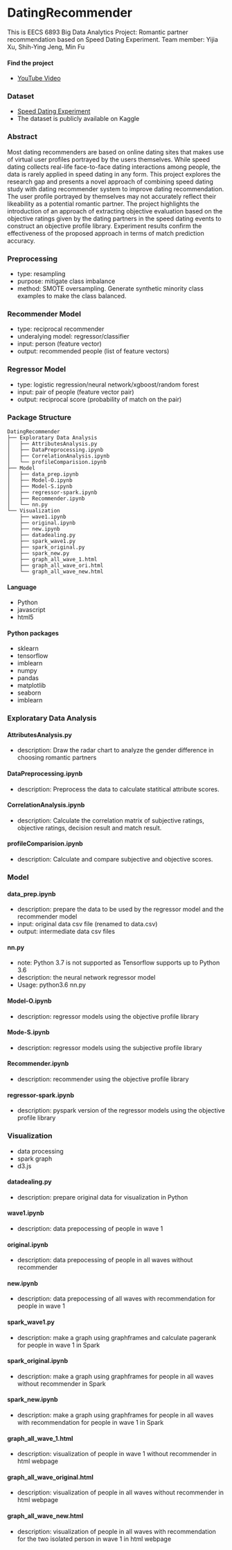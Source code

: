 # DatingRecommender

This is EECS 6893 Big Data Analytics Project: 
Romantic partner recommendation based on Speed Dating Experiment.
Team member: Yijia Xu, Shih-Ying Jeng, Min Fu

#### Find the project
- [YouTube Video](https://youtu.be/HtjJiySTdIE)


### Dataset
- [Speed Dating Experiment](https://www.kaggle.com/annavictoria/speed-dating-experiment)
- The dataset is publicly available on Kaggle

### Abstract
Most dating recommenders are based on online dating sites that makes use of virtual user profiles portrayed by the users themselves. While speed dating collects real-life face-to-face dating interactions among people, the data is rarely applied in speed dating in any form. This project explores the research gap and presents a novel approach of combining speed dating study with dating recommender system to improve dating recommendation. The user profile portrayed by themselves may not accurately reflect their likeability as a potential romantic partner. The project highlights the introduction of an approach of extracting objective evaluation based on the objective ratings given by the dating partners in the speed dating events to construct an objective profile library. Experiment results confirm the effectiveness of the proposed approach in terms of match prediction accuracy.

### Preprocessing
- type: resampling
- purpose: mitigate class imbalance
- method: SMOTE oversampling. Generate synthetic minority class examples to make the class balanced.

### Recommender Model
- type: reciprocal recommender
- underalying model: regressor/classifier
- input: person (feature vector)
- output: recommended people (list of feature vectors)

### Regressor Model
- type: logistic regression/neural network/xgboost/random forest
- input: pair of people (feature vector pair)
- output: reciprocal score (probability of match on the pair)

### Package Structure
```
DatingRecommender
├── Exploratary Data Analysis
│   ├── AttributesAnalysis.py
│   ├── DataPreprocessing.ipynb
│   ├── CorrelationAnalysis.ipynb
│   └── profileComparision.ipynb
├── Model
│   ├── data_prep.ipynb
│   ├── Model-O.ipynb
│   ├── Model-S.ipynb
│   ├── regressor-spark.ipynb
│   ├── Recommender.ipynb
│   └── nn.py
└── Visualization
    ├── wave1.ipynb
    ├── original.ipynb
    ├── new.ipynb
    ├── datadealing.py
    ├── spark_wave1.py 
    ├── spark_original.py
    ├── spark_new.py
    ├── graph_all_wave_1.html
    ├── graph_all_wave_ori.html
    └── graph_all_wave_new.html
```

#### Language
- Python
- javascript
- html5

#### Python packages
- sklearn
- tensorflow
- imblearn
- numpy
- pandas
- matplotlib
- seaborn
- imblearn

### Exploratary Data Analysis

#### AttributesAnalysis.py
- description: Draw the radar chart to analyze the gender difference in choosing romantic partners

#### DataPreprocessing.ipynb
- description: Preprocess the data to calculate statitical attribute scores.

#### CorrelationAnalysis.ipynb
- description: Calculate the correlation matrix of subjective ratings, objective ratings, decision result and match result.

#### profileComparision.ipynb
- description: Calculate and compare subjective and objective scores.


### Model

#### data_prep.ipynb
- description: prepare the data to be used by the regressor model and the recommender model
- input: original data csv file (renamed to data.csv)
- output: intermediate data csv files

#### nn.py
- note: Python 3.7 is not supported as Tensorflow supports up to Python 3.6
- description: the neural network regressor model
- Usage: python3.6 nn.py

#### Model-O.ipynb
- description: regressor models using the objective profile library

#### Mode-S.ipynb
- description: regressor models using the subjective profile library

#### Recommender.ipynb
- description: recommender using the objective profile library

#### regressor-spark.ipynb
- description: pyspark version of the regressor models using the objective profile library


### Visualization
- data processing 
- spark graph
- d3.js

#### datadealing.py
- description: prepare original data for visualization in Python

#### wave1.ipynb
- description: data prepocessing of people in wave 1

#### original.ipynb
- description: data prepocessing of people in all waves without recommender 

#### new.ipynb
- description: data prepocessing of all waves with recommendation for people in wave 1

#### spark_wave1.py
- description: make a graph using graphframes and calculate pagerank for people in wave 1 in Spark

#### spark_original.ipynb
- description: make a graph using graphframes for people in all waves without recommender in Spark

#### spark_new.ipynb
- description: make a graph using graphframes for people in all waves with recommendation for people in wave 1 in Spark

#### graph_all_wave_1.html
- description: visualization of people in wave 1 without recommender in html webpage

#### graph_all_wave_original.html
- description: visualization of people in all waves without recommender in html webpage

#### graph_all_wave_new.html
- description: visualization of people in all waves with recommendation for the two isolated person in wave 1 in html webpage


